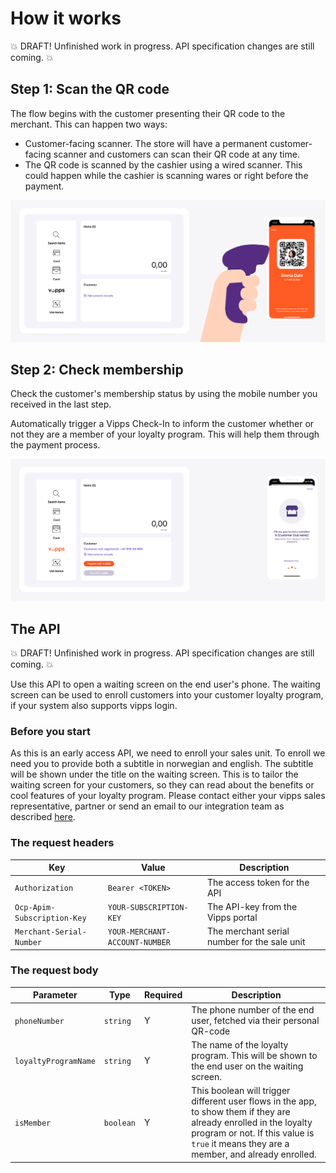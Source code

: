 <!-- START_METADATA
---
title: How it works
sidebar_position: 10
---
END_METADATA -->

# How it works

💥 DRAFT! Unfinished work in progress. API specification changes are still coming. 💥

## Step 1: Scan the QR code

The flow begins with the customer presenting their QR code to the merchant. This can happen two ways:

* Customer-facing scanner. The store will have a permanent customer-facing scanner and customers can scan their QR code at any time.
* The QR code is scanned by the cashier using a wired scanner. This could happen while the cashier is scanning wares or right before the payment.

![Loyalty Flow](images/pos_step_1.png)

## Step 2: Check membership

Check the customer's membership status by using the mobile number you received in the last step.

Automatically trigger a Vipps Check-In to inform the customer whether or not they are a member of your loyalty program. This will help them through the payment process.

![Loyalty Flow](images/pos_step_2.png)


  


<!-- Table of contents -->

<!-- Postman collection -->

## The API
💥 DRAFT! Unfinished work in progress. API specification changes are still coming. 💥  
  
Use this API to open a waiting screen on the end user's phone. The waiting screen can be used to enroll customers into your customer loyalty program, if your system also supports vipps login.

### Before you start
As this is an early access API, we need to enroll your sales unit. To enroll we need you to provide both a subtitle in norwegian and english. The subtitle will be shown under the title on the waiting screen. This is to tailor the waiting screen for your customers, so they can read about the benefits or cool features of your loyalty program. Please contact either your vipps sales representative, partner or send an email to our integration team as described [here](https://vippsas.github.io/vipps-developer-docs/docs/vipps-developers/contact#what-to-include-in-the-email).


### The request headers
| Key            | Value     | Description                                                                   |
| -------------------- | -------- |  ----------------------------------------------------------------------------- |
| `Authorization`             | `Bearer <TOKEN>` | The access token for the API                      |
| `Ocp-Apim-Subscription-Key`      | `YOUR-SUBSCRIPTION-KEY` |   The API-key from the Vipps portal                        |
| `Merchant-Serial-Number`          | `YOUR-MERCHANT-ACCOUNT-NUMBER` |  The merchant serial number for the sale unit                                          |

### The request body
| Parameter            | Type     | Required | Description                                                                   |
| -------------------- | -------- | -------- | ----------------------------------------------------------------------------- |
| `phoneNumber`             | `string` | Y        | The phone number of the end user, fetched via their personal QR-code                      |
| `loyaltyProgramName`      | `string` | Y        | The name of the loyalty program. This will be shown to the end user on the waiting screen.                        |
| `isMember`          | `boolean` | Y        | This boolean will trigger different user flows in the app, to show them if they are already enrolled in the loyalty program or not. If this value is `true` it means they are a member, and already enrolled.                                          |
